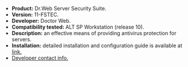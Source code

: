 * **Product:** Dr.Web Server Security Suite.
* **Version:** 11-FSTEC.
* **Developer:** Doctor Web.
* **Compatibility tested:** ALT SP Workstation (release 10).
* **Description:**
an effective means of providing antivirus protection for servers.
* **Installation:**
detailed installation and configuration guide is available at [link.](https://download.geo.drweb.com/pub/drweb/unix/server/11.1/documentation/html/ru/index.html?install_uninstall.htm)
* [Developer contact info.](https://www.drweb.ru/)



